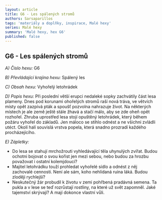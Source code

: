 ```yaml
---
layout: article
title: G6 - Les spálených stromů
authors: Sarsaparillos
tags: 'materiály a doplňky, inspirace, Malé hexy'
series: Malé hexy
summary: 'Malé hexy, hex G6'
published: false
---
```

## G6 - Les spálených stromů

_A) Číslo hexu:_
G6  
  
_B) Převládající krajina hexu:_
Spálený les  
  
_C) Obsah hexu:_
Vyhořelý letohrádek  
  
_D) Popis hexu:_
Při poslední větší erupci nedaleké sopky zachvátily část lesa plameny. Dnes pod korunami ohořelých stromů raší nová tráva, ve větvích místy opět zazpívá pták a spoušť pozvolna nahrazuje život. Na některých místech je ale země ještě stále žhavá a stačí málo, aby se zde oheň opět rozhořel. Zhruba uprostřed lesa stojí opuštěný letohrádek, který během požáru vyhořel do základů. Jen máloco se stihlo odnést a ne všichni zvládli utéct. Okolí halí souvislá vrstva popela, která snadno prozradí každého procházejícího.  
  
_E) Zápletky:_  
- Do lesa se stahují mrchožrouti vyhledávající těla uhynulých zvířat. Budou ochotni bojovat o svou kořist jen mezi sebou, nebo budou za hrozbu považovat i ostatní kolemjdoucí?  
- Majitel letohrádku touží prohledat vyhořelé sídlo a odnést z něj zachovalé cennosti. Není ale sám, koho nehlídaná ruina láká. Budou zloději rychlejší?  
- Neskutečný žár probudil k životu v zemi pohřbená pradávná semena. Ta pukla a v lese se teď rozrůstají rostliny, na které už svět zapomněl. Jaké tajemství skrývají? A mají dokonce vlastní vůli.
